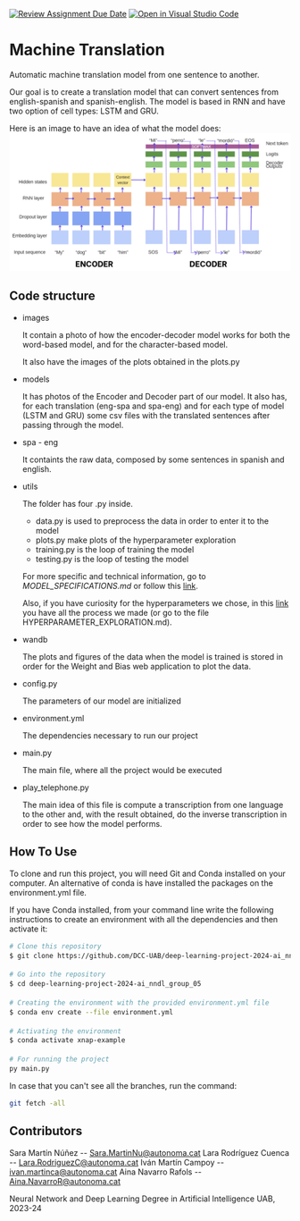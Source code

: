 [![Review Assignment Due Date](https://classroom.github.com/assets/deadline-readme-button-24ddc0f5d75046c5622901739e7c5dd533143b0c8e959d652212380cedb1ea36.svg)](https://classroom.github.com/a/jPcQNmHU)
[![Open in Visual Studio Code](https://classroom.github.com/assets/open-in-vscode-718a45dd9cf7e7f842a935f5ebbe5719a5e09af4491e668f4dbf3b35d5cca122.svg)](https://classroom.github.com/online_ide?assignment_repo_id=14935852&assignment_repo_type=AssignmentRepo)
# Machine Translation
Automatic machine translation model from one sentence to another.

Our goal is to create a translation model that can convert sentences from english-spanish and spanish-english. The model is based in RNN and have two option of cell types: LSTM and GRU.

Here is an image to have an idea of what the model does:
![Model Image](https://github.com/DCC-UAB/deep-learning-project-2024-ai_nndl_group_05/blob/main/images/image_model.png?raw=true)

## Code structure
* images

    It contain a photo of how the encoder-decoder model works for both the word-based model, and for the character-based model. 
    
    It also have the images of the plots obtained in the plots.py

* models

    It has photos of the Encoder and Decoder part of our model.  It also has, for each translation (eng-spa and spa-eng) and for each type of model (LSTM and GRU) some csv files with the translated sentences after passing through the model.

* spa - eng

    It containts the raw data, composed by some sentences in spanish and english.

* utils

    The folder has four .py inside.
    - data.py is used to preprocess the data in order to enter it to the model
    - plots.py make plots of the hyperparameter exploration
    - training.py is the loop of training the model
    - testing.py is the loop of testing the model
    
    For more specific and technical information, go to *MODEL_SPECIFICATIONS.md* or follow this [link](https://github.com/DCC-UAB/deep-learning-project-2024-ai_nndl_group_05/blob/both/MODEL_SPECIFICATIONS.md).
    
    Also, if you have curiosity for the hyperparameters we chose, in this [link](https://github.com/DCC-UAB/deep-learning-project-2024-ai_nndl_group_05/blob/both/HYPERPARAMETER_EXPLORATION.md) you have all the process we made (or go to the file HYPERPARAMETER_EXPLORATION.md).

* wandb

    The plots and figures of the data when the model is trained is stored in order for the Weight and Bias web application to plot the data.

* config.py

    The parameters of our model are initialized

* environment.yml

    The dependencies necessary to run our project

* main.py

    The main file, where all the project would be executed

* play_telephone.py

    The main idea of this file is compute a transcription from one language to the other and, with the result obtained, do the inverse transcription in order to see how the model performs.
 

## How To Use
To clone and run this project, you will need Git and Conda installed on your computer.
An alternative of conda is have installed the packages on the environment.yml file.

If you have Conda installed, from your command line write the following instructions to create an environment with all the dependencies and then activate it:

```bash
# Clone this repository
$ git clone https://github.com/DCC-UAB/deep-learning-project-2024-ai_nndl_group_05

# Go into the repository
$ cd deep-learning-project-2024-ai_nndl_group_05

# Creating the environment with the provided environment.yml file
$ conda env create --file environment.yml

# Activating the environment
$ conda activate xnap-example

# For running the project
py main.py
```

In case that you can't see all the branches, run the command:
```bash
git fetch -all
```


## Contributors
Sara Martín Núñez -- Sara.MartinNu@autonoma.cat
Lara Rodríguez Cuenca -- Lara.RodriguezC@autonoma.cat
Iván Martín  Campoy -- ivan.martinca@autonoma.cat
Aina Navarro Rafols -- Aina.NavarroR@autonoma.cat

Neural Network and Deep Learning
Degree in Artificial Intelligence
UAB, 2023-24

